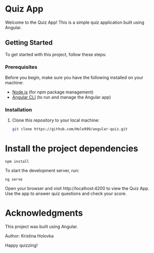# Quiz App

Welcome to the Quiz App! This is a simple quiz application built using Angular.

## Getting Started

To get started with this project, follow these steps:

### Prerequisites

Before you begin, make sure you have the following installed on your machine:

- [Node.js](https://nodejs.org/) (for npm package management)
- [Angular CLI](https://angular.io/cli) (to run and manage the Angular app)

### Installation

1. Clone this repository to your local machine:

   ```bash
   git clone https://github.com/Hole999/angular-quiz.git
   ```

# Install the project dependencies

```
npm install
```

To start the development server, run:

```
ng serve
```

Open your browser and visit http://localhost:4200 to view the Quiz App. Use the app to answer quiz questions and check your score.

# Acknowledgments

This project was built using Angular.

Author: Kristina Holovka

Happy quizzing!
